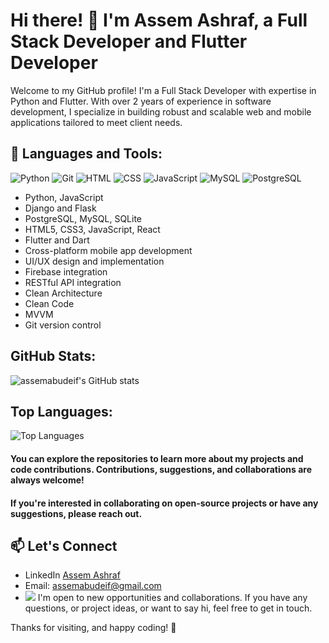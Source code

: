 # Hi there! 👋 I'm Assem Ashraf, a Full Stack Developer and  Flutter Developer

Welcome to my GitHub profile! I'm a Full Stack Developer with expertise in Python and Flutter. With over 2 years of experience in software development, I specialize in building robust and scalable web and mobile applications tailored to meet client needs.

## 🚀 Languages and Tools:
![Python](https://img.shields.io/badge/Python-3670A0?style=for-the-badge&logo=python&logoColor=ffdd54)
![Git](https://img.shields.io/badge/Git-F05032?style=for-the-badge&logo=git&logoColor=white)
![HTML](https://img.shields.io/badge/HTML5-E34F26?style=for-the-badge&logo=html5&logoColor=white)
![CSS](https://img.shields.io/badge/CSS3-1572B6?style=for-the-badge&logo=css3&logoColor=white)
![JavaScript](https://img.shields.io/badge/JavaScript-F7DF1E?style=for-the-badge&logo=javascript&logoColor=black)
![MySQL](https://img.shields.io/badge/MySQL-4479A1?style=for-the-badge&logo=mysql&logoColor=white)
![PostgreSQL](https://img.shields.io/badge/PostgreSQL-336791?style=for-the-badge&logo=postgresql&logoColor=white)
- Python, JavaScript
- Django and Flask
- PostgreSQL, MySQL, SQLite
- HTML5, CSS3, JavaScript, React
- Flutter and Dart
- Cross-platform mobile app development
- UI/UX design and implementation
- Firebase integration
- RESTful API integration
- Clean Architecture
- Clean Code
- MVVM
- Git version control

## GitHub Stats:
![assemabudeif's GitHub stats](https://github-readme-stats.vercel.app/api?username=assemabudeif&show_icons=true&theme=radical)

## Top Languages:
![Top Languages](https://github-readme-stats.vercel.app/api/top-langs/?username=assemabudeif&layout=compact&theme=radical)

#### You can explore the repositories to learn more about my projects and code contributions. Contributions, suggestions, and collaborations are always welcome!


#### If you're interested in collaborating on open-source projects or have any suggestions, please reach out.

## 📫 Let's Connect
- LinkedIn [Assem Ashraf](https://www.linkedin.com/in/assemabudeif/)
- Email: assemabudeif@gmail.com
- <a href="https://wa.me/+201125522530"><img src="https://img.shields.io/badge/WhatsApp-25D366?style=for-the-badge&logo=whatsapp&logoColor=white" /></a>
I'm open to new opportunities and collaborations. If you have any questions, or project ideas, or want to say hi, feel free to get in touch.

Thanks for visiting, and happy coding! 🎉
